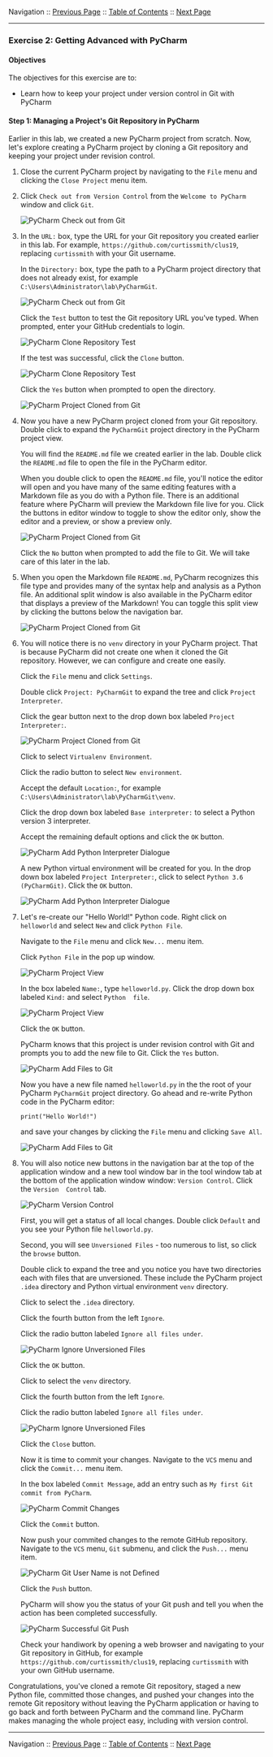 Navigation :: [Previous Page](LTRPRG-1100-05a2-PyCharm-Ex1.md) :: [Table of Contents](LTRPRG-1100-00-Intro.md#table-of-contents) :: [Next Page](LTRPRG-1100-05b1-Postman.md)

---

### Exercise 2: Getting Advanced with PyCharm

#### Objectives

The objectives for this exercise are to:

* Learn how to keep your project under version control in Git with PyCharm

#### Step 1: Managing a Project's Git Repository in PyCharm

Earlier in this lab, we created a new PyCharm project from scratch.  Now, let's explore creating a PyCharm project by
cloning a Git repository and keeping your project under revision control.

1.  Close the current PyCharm project by navigating to the `File` menu and clicking the `Close Project` menu 
item.

2. Click `Check out from Version Control` from the `Welcome to PyCharm` window and click `Git`.
    
    ![PyCharm Check out from Git](assets/PyCharm-22.png)

4. In the `URL:` box, type the URL for your Git repository you created earlier in this lab.  For example, 
`https://github.com/curtissmith/clus19`, replacing `curtissmith` with your Git username.
    
    In the `Directory:` box, type the path to a PyCharm project directory that does not already exist, for example 
    `C:\Users\Administrator\lab\PyCharmGit`.
    
    ![PyCharm Check out from Git](assets/PyCharm-23.png)
    
    Click the `Test` button to test the Git repository URL you've typed.  When prompted, enter your GitHub 
    credentials to login.
    
    ![PyCharm Clone Repository Test](assets/PyCharm-24.png)
    
    If the test was successful, click the `Clone` button.
    
    ![PyCharm Clone Repository Test](assets/PyCharm-25.png)
    
    Click the `Yes` button when prompted to open the directory.
    
    ![PyCharm Project Cloned from Git](assets/PyCharm-26.png)
    
5. Now you have a new PyCharm project cloned from your Git repository.  Double click to expand the `PyCharmGit` 
project directory in the PyCharm project view.
    
    You will find the `README.md` file we created earlier in the lab.  Double click the `README.md` file to open the 
    file in the PyCharm editor.
    
    When you double click to open the `README.md` file, you'll notice the editor will open and you have many of the 
    same editing features with a Markdown file as you do with a Python file.  There is an additional feature where 
    PyCharm will preview the Markdown file live for you.  Click the buttons in editor window to toggle to show the 
    editor only, show the editor and a preview, or show a preview only.
    
    ![PyCharm Project Cloned from Git](assets/PyCharm-27.png)
    
    Click the `No` button when prompted to add the file to Git.  We will take care of this later in the lab.

6. When you open the Markdown file `README.md`, PyCharm recognizes this file type and provides many of the syntax 
help and analysis as a Python file.  An additional split window is also available in the PyCharm editor that displays 
a preview of the Markdown!  You can toggle this split view by clicking the buttons below the navigation bar.
    
    ![PyCharm Project Cloned from Git](assets/PyCharm-28.png)

6.  You will notice there is no `venv` directory in your PyCharm project.  That is because PyCharm did not create one 
when it cloned the Git repository.  However, we can configure and create one easily.
    
    Click the `File` menu and click `Settings`.
    
    Double click `Project: PyCharmGit` to expand the tree and click `Project Interpreter`.
    
    Click the gear button next to the drop down box labeled `Project Interpreter:`.
    
    ![PyCharm Project Cloned from Git](assets/PyCharm-29.png)
    
    Click to select `Virtualenv Environment`.
    
    Click the radio button to select `New environment`.
    
    Accept the default `Location:`, for example `C:\Users\Administrator\lab\PyCharmGit\venv`.
    
    Click the drop down box labeled `Base interpreter:` to select a Python version 3 interpreter.
    
    Accept the remaining default options and click the `OK` button.
    
    ![PyCharm Add Python Interpreter Dialogue](assets/PyCharm-30.png)
    
    A new Python virtual environment will be created for you.  In the drop down box labeled `Project Interpreter:`, 
    click to select `Python 3.6 (PyCharmGit)`.  Click the `OK` button.
    
    ![PyCharm Add Python Interpreter Dialogue](assets/PyCharm-31.png)
    
7. Let's re-create our "Hello World!" Python code.  Right click on `helloworld` and select `New` and click `Python
File`.
    
    Navigate to the `File` menu and click `New...` menu item.
    
    Click `Python File` in the pop up window.
    
    ![PyCharm Project View](assets/PyCharm-32.png)
    
    In the box labeled `Name:`, type `helloworld.py`.  Click the drop down box labeled `Kind:` and select `Python 
    file`.
    
    ![PyCharm Project View](assets/PyCharm-33.png)
    
    Click the `OK` button.
    
    PyCharm knows that this project is under revision control with Git and prompts you to add the new 
    file to Git.  Click the `Yes` button.
        
    ![PyCharm Add Files to Git](assets/PyCharm-34.png)
    
    Now you have a new file named `helloworld.py` in the the root of your PyCharm `PyCharmGit` project directory.
    Go ahead and re-write Python code in the PyCharm editor:
    
    ```
    print("Hello World!")
    
    ```
    
    and save your changes by clicking the `File` menu and clicking `Save All`.
    
    ![PyCharm Add Files to Git](assets/PyCharm-35.png)

8. You will also notice new buttons in the navigation bar at the top of the application window and a new tool window bar
in the tool window tab at the bottom of the application window window: `Version Control`.  Click the `Version 
Control` tab.
    
    ![PyCharm Version Control](assets/PyCharm-36.png)
    
    First, you will get a status of all local changes.  Double click `Default` and you see your Python file 
    `helloworld.py`.
    
    Second, you will see `Unversioned Files` - too numerous to list, so click the `browse` button.
    
    Double click to expand the tree and you notice you have two directories each with files that are 
    unversioned.  These include the PyCharm project `.idea` directory and Python virtual environment `venv` 
    directory.
    
    Click to select the `.idea` directory.
    
    Click the fourth button from the left `Ignore`.
    
    Click the radio button labeled `Ignore all files under`.
    
    ![PyCharm Ignore Unversioned Files](assets/PyCharm-37.png)
        
    Click the `OK` button.
    
    Click to select the `venv` directory.
    
    Click the fourth button from the left `Ignore`.
    
    Click the radio button labeled `Ignore all files under`.
    
    ![PyCharm Ignore Unversioned Files](assets/PyCharm-38.png)
    
    Click the `Close` button.
    
    Now it is time to commit your changes.  Navigate to the `VCS` menu and click the `Commit...` menu item.
    
    In the box labeled `Commit Message`, add an entry such as `My first Git commit from PyCharm`.
    
    ![PyCharm Commit Changes](assets/PyCharm-39.png)
    
    Click the `Commit` button.
    
    Now push your commited changes to the remote GitHub repository.  Navigate to the `VCS` menu, `Git` submenu, and 
    click the `Push...` menu item.
    
    ![PyCharm Git User Name is not Defined](assets/PyCharm-40.png)
    
    Click the `Push` button.
        
    PyCharm will show you the status of your Git push and tell you when the action has been completed successfully.
    
    ![PyCharm Successful Git Push](assets/PyCharm-41.png)
    
    Check your handiwork by opening a web browser and navigating to your Git repository in GitHub, for 
    example `https://github.com/curtissmith/clus19`, replacing `curtissmith` with your own GitHub username.
    
Congratulations, you've cloned a remote Git repository, staged a new Python file, committed those changes, and pushed
your changes into the remote Git repository without leaving the PyCharm application or having to go back and 
forth between PyCharm and the command line.  PyCharm makes managing the whole project easy, including with version 
control.

---

Navigation :: [Previous Page](LTRPRG-1100-05a2-PyCharm-Ex1.md) :: [Table of Contents](LTRPRG-1100-00-Intro.md#table-of-contents) :: [Next Page](LTRPRG-1100-05b1-Postman.md)
